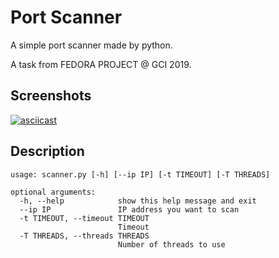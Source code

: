 # Port Scanner

A simple port scanner made by python.

A task from FEDORA PROJECT @ GCI 2019.

## Screenshots

[![asciicast](https://asciinema.org/a/285002.png)](https://asciinema.org/a/285002)

## Description

```
usage: scanner.py [-h] [--ip IP] [-t TIMEOUT] [-T THREADS]

optional arguments:
  -h, --help            show this help message and exit
  --ip IP               IP address you want to scan
  -t TIMEOUT, --timeout TIMEOUT
                        Timeout
  -T THREADS, --threads THREADS
                        Number of threads to use
```

